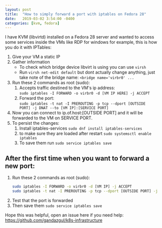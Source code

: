 ```yaml
---
layout: post
title:  "How to simply forward a port with iptables on Fedora 28"
date:   2019-03-02 3:54:00 -0400
categories: [kvm, fedora]
---
```


I have KVM (libvirtd) installed on a Fedora 28 server and wanted to access some services inside the VMs like RDP for 
windows for example, this is how you do it with IPTables: 

1. Give your VM a static IP
2. Gather information
    * To check which bridge device libvirt is using you can use `virsh`
    * Run `virsh net-edit default` but dont actually change anything, just take note of the bridge name:
    `<bridge name='virbr0' ...`
3. Run these 2 commands as root (sudo): 
    1. Accepts traffic destined to the VM's ip address:<br>
        `sudo iptables -I FORWARD -o virbr0 -d [VM IP HERE] -j ACCEPT`
    2. Forward the port: <br> 
        `sudo iptables -t nat -I PREROUTING -p tcp --dport [OUTSIDE PORT] -j DNAT --to [VM IP]:[SERVICE PORT]`
4. Now you can connect to ip.of.host:[OUTSIDE PORT] and it will be forwarded to the VM on SERVICE PORT.
5. To persist the changes:
    1. Install iptables-services `sudo dnf install iptables-services` 
    2. to make sure they are loaded after restart `sudo systemsctl enable iptables`
    3. To save them run `sudo service iptables save`

## After the first time when you want to forward a new port:

1. Run these 2 commands as root (sudo): 
   ```bash
   sudo iptables -I FORWARD -o virbr0 -d [VM IP] -j ACCEPT
   sudo iptables -t nat -I PREROUTING -p tcp --dport [OUTSIDE PORT] -j DNAT --to [VM IP]:[SERVICE PORT]
   ```
2. Test that the port is forwarded
3. Then save them `sudo service iptables save`

Hope this was helpful, open an issue here if you need help: https://github.com/gandazgul/k8s-infrastructure

